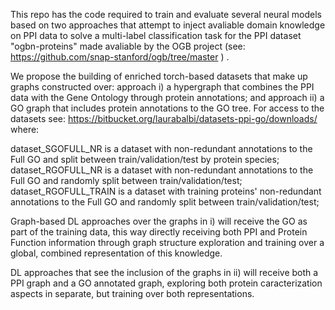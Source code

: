 This repo has the code required to train and evaluate several neural models based on two approaches that attempt to inject avaliable domain knowledge on PPI data to solve a multi-label classification task for the PPI dataset "ogbn-proteins" made avaliable by the OGB project (see: https://github.com/snap-stanford/ogb/tree/master ) .


We propose the building of enriched torch-based datasets that make up graphs constructed over: approach i) a hypergraph that combines the PPI data with the Gene Ontology through protein annotations; and approach ii) a GO graph that includes protein annotations to the GO tree.
For access to the datasets see: https://bitbucket.org/laurabalbi/datasets-ppi-go/downloads/
where:

dataset_SGOFULL_NR is a dataset with non-redundant annotations to the Full GO and split between train/validation/test by protein species;
dataset_RGOFULL_NR is a dataset with non-redundant annotations to the Full GO and randomly split between train/validation/test;
dataset_RGOFULL_TRAIN is a dataset with training proteins' non-redundant annotations to the Full GO and randomly split between train/validation/test;

Graph-based DL approaches over the graphs in i) will receive the GO as part of the training data, this way directly receiving both PPI and Protein Function information through graph structure exploration and training over a global, combined representation of this knowledge.

DL approaches that see the inclusion of the graphs in ii) will receive both a PPI graph and a GO annotated graph, exploring both protein caracterization aspects in separate, but training over both representations.


